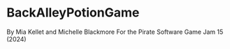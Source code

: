 # BackAlleyPotionGame
By Mia Kellet and Michelle Blackmore For the Pirate Software Game Jam 15 (2024)
